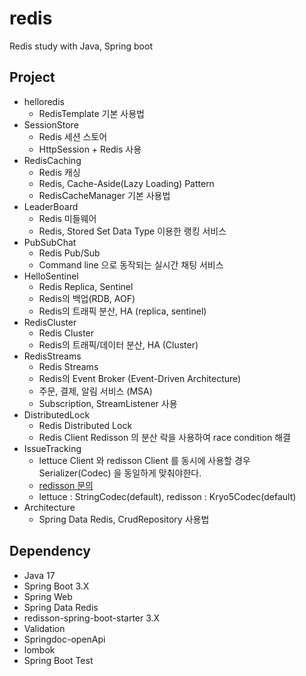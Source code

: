 # redis
Redis study with Java, Spring boot

## Project
- helloredis
  - RedisTemplate 기본 사용법
- SessionStore
  - Redis 세션 스토어
  - HttpSession + Redis 사용
- RedisCaching
  - Redis 캐싱
  - Redis, Cache-Aside(Lazy Loading) Pattern
  - RedisCacheManager 기본 사용법
- LeaderBoard
  - Redis 미들웨어
  - Redis, Stored Set Data Type 이용한 랭킹 서비스
- PubSubChat
  - Redis Pub/Sub
  - Command line 으로 동작되는 실시간 채팅 서비스
- HelloSentinel
  - Redis Replica, Sentinel
  - Redis의 백업(RDB, AOF)
  - Redis의 트래픽 분산, HA (replica, sentinel)
- RedisCluster
  - Redis Cluster
  - Redis의 트래픽/데이터 분산, HA (Cluster)
- RedisStreams
  - Redis Streams
  - Redis의 Event Broker (Event-Driven Architecture)
  - 주문, 결제, 알림 서비스 (MSA)
  - Subscription, StreamListener 사용
- DistributedLock
  - Redis Distributed Lock
  - Redis Client Redisson 의 분산 락을 사용하여 race condition 해결
- IssueTracking
  - lettuce Client 와 redisson Client 를 동시에 사용할 경우 Serializer(Codec) 을 동일하게 맞춰야한다.
  - [redisson 문의](https://github.com/redisson/redisson/issues/5072)
  - lettuce : StringCodec(default), redisson : Kryo5Codec(default)
- Architecture
  - Spring Data Redis, CrudRepository 사용법
  
## Dependency
- Java 17
- Spring Boot 3.X
- Spring Web
- Spring Data Redis
- redisson-spring-boot-starter 3.X
- Validation
- Springdoc-openApi
- lombok
- Spring Boot Test
